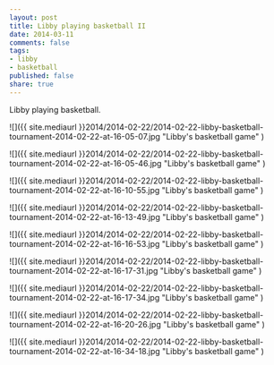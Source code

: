 ```yaml
---
layout: post
title: Libby playing basketball II
date: 2014-03-11
comments: false
tags:
- libby
- basketball
published: false
share: true
---
```

Libby playing basketball.

![]({{ site.mediaurl }}2014/2014-02-22/2014-02-22-libby-basketball-tournament-2014-02-22-at-16-05-07.jpg "Libby's basketball game" )

![]({{ site.mediaurl }}2014/2014-02-22/2014-02-22-libby-basketball-tournament-2014-02-22-at-16-05-46.jpg "Libby's basketball game" )

![]({{ site.mediaurl }}2014/2014-02-22/2014-02-22-libby-basketball-tournament-2014-02-22-at-16-10-55.jpg "Libby's basketball game" )

![]({{ site.mediaurl }}2014/2014-02-22/2014-02-22-libby-basketball-tournament-2014-02-22-at-16-13-49.jpg "Libby's basketball game" )

![]({{ site.mediaurl }}2014/2014-02-22/2014-02-22-libby-basketball-tournament-2014-02-22-at-16-16-53.jpg "Libby's basketball game" )

![]({{ site.mediaurl }}2014/2014-02-22/2014-02-22-libby-basketball-tournament-2014-02-22-at-16-17-31.jpg "Libby's basketball game" )

![]({{ site.mediaurl }}2014/2014-02-22/2014-02-22-libby-basketball-tournament-2014-02-22-at-16-17-34.jpg "Libby's basketball game" )

![]({{ site.mediaurl }}2014/2014-02-22/2014-02-22-libby-basketball-tournament-2014-02-22-at-16-20-26.jpg "Libby's basketball game" )

![]({{ site.mediaurl }}2014/2014-02-22/2014-02-22-libby-basketball-tournament-2014-02-22-at-16-34-18.jpg "Libby's basketball game" )
